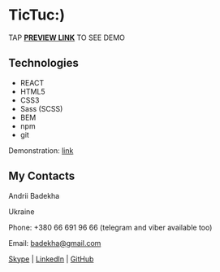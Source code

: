 # TicTuc:)
TAP **[PREVIEW LINK](https://andriifront.github.io/tictuk/)** TO SEE DEMO

## Technologies

 - REACT
 - HTML5
 - CSS3
 - Sass (SCSS)
 - BEM
 - npm
 - git

Demonstration: [link](https://andriifront.github.io/tictuk/)

## My Contacts
Andrii Badekha

Ukraine

Phone: +380 66 691 96 66 (telegram and viber available too)

Email: [badekha@gmail.com](mailto:badekha@gmail.com)

[Skype](https://join.skype.com/invite/h29gcO1kzY99) | [LinkedIn](https://www.linkedin.com/in/andrii-badekha-3a026b79/) | [GitHub](https://github.com/andriiFront)